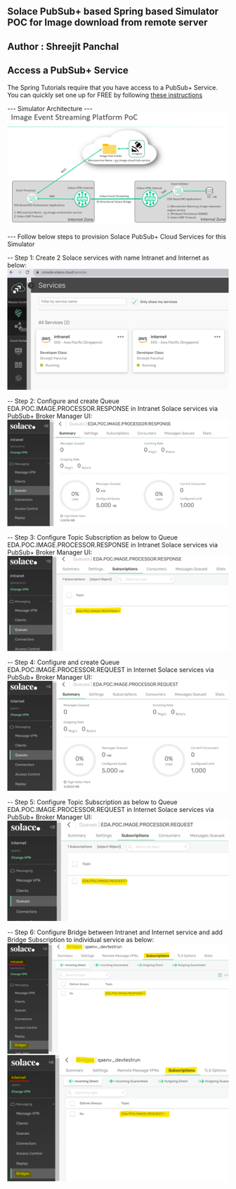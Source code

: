 ## Solace PubSub+ based Spring based Simulator POC for Image download from remote server

## Author : Shreejit Panchal

## Access a PubSub+ Service
The Spring Tutorials require that you have access to a PubSub+ Service. You can quickly set one up for FREE by following [these instructions](https://solace.com/try-it-now/)

--- Simulator Architecture ---
![Overall-Architecture.png](resources/Overall-Architecture.png)

--- Follow below steps to provision Solace PubSub+ Cloud Services for this Simulator

-- Step 1: Create 2 Solace services with name Intranet and Internet as below:
![solace-step1.png](resources/solace-step1.png)

-- Step 2: Configure and create Queue EDA.POC.IMAGE.PROCESSOR.RESPONSE in Intranet Solace services via PubSub+ Broker Manager UI:
![solace-step2.png](resources/solace-step2.png)

-- Step 3: Configure Topic Subscription as below to Queue EDA.POC.IMAGE.PROCESSOR.RESPONSE in Intranet Solace services via PubSub+ Broker Manager UI:
![solace-step3.png](resources/solace-step3.png)

-- Step 4: Configure and create Queue EDA.POC.IMAGE.PROCESSOR.REQUEST in Internet Solace services via PubSub+ Broker Manager UI:
![solace-step4.png](resources/solace-step4.png)

-- Step 5: Configure Topic Subscription as below to Queue EDA.POC.IMAGE.PROCESSOR.REQUEST in Internet Solace services via PubSub+ Broker Manager UI:
![solace-step5.png](resources/solace-step5.png)

-- Step 6: Configure Bridge between Intranet and Internet service and add Bridge Subscription to individual service as below:
![solace-step6.png](resources/solace-step6.png)
![solace-step7.png](resources/solace-step7.png)